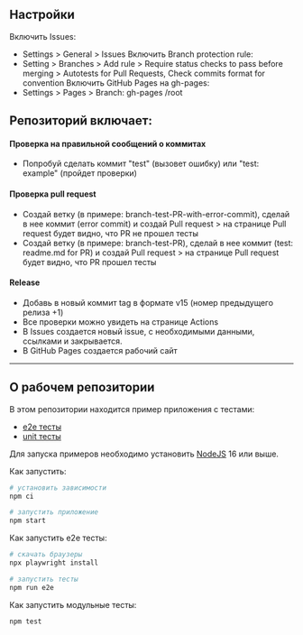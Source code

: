 ## Настройки

Включить Issues: 
- Settings > General > Issues
Включить Branch protection rule: 
- Setting > Branches > Add rule > Require status checks to pass before merging > Autotests for Pull Requests, Check commits format for convention
Включить GitHub Pages на gh-pages:
- Settings > Pages > Branch: gh-pages /root


## Репозиторий включает:

#### Проверка на правильной сообщений о коммитах
- Попробуй сделать коммит "test" (вызовет ошибку) или "test: example" (пройдет проверки) 

#### Проверка pull request
- Создай ветку (в примере: branch-test-PR-with-error-commit), сделай в нее коммит (error commit) и создай Pull request > на странице Pull request будет видно, что PR не прошел тесты
- Создай ветку (в примере: branch-test-PR), сделай в нее коммит (test: readme.md for PR) и создай Pull request > на странице Pull request будет видно, что PR прошел тесты

#### Release
- Добавь в новый коммит tag в формате v15 (номер предыдущего релиза +1)
- Все проверки можно увидеть на странице Actions
- В Issues создается новый issue, с необходимыми данными, ссылками и закрывается.
- В GitHub Pages создается рабочий сайт


-------------------
## О рабочем репозитории

В этом репозитории находится пример приложения с тестами:

- [e2e тесты](e2e/example.spec.ts)
- [unit тесты](src/example.test.tsx)

Для запуска примеров необходимо установить [NodeJS](https://nodejs.org/en/download/) 16 или выше.

Как запустить:

```sh
# установить зависимости
npm ci

# запустить приложение
npm start
```

Как запустить e2e тесты:

```sh
# скачать браузеры
npx playwright install

# запустить тесты
npm run e2e
```

Как запустить модульные тесты:

```sh
npm test
```